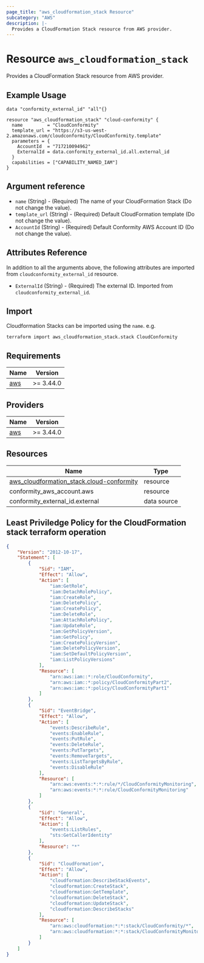 ```yaml
---
page_title: "aws_cloudformation_stack Resource"
subcategory: "AWS"
description: |-
  Provides a CloudFormation Stack resource from AWS provider.
---
```


# Resource `aws_cloudformation_stack`
Provides a CloudFormation Stack resource from AWS provider.

## Example Usage
```hcl
data "conformity_external_id" "all"{}

resource "aws_cloudformation_stack" "cloud-conformity" {
  name         = "CloudConformity"
  template_url = "https://s3-us-west-2.amazonaws.com/cloudconformity/CloudConformity.template"
  parameters = {
    AccountId  = "717210094962"
    ExternalId = data.conformity_external_id.all.external_id
  }
  capabilities = ["CAPABILITY_NAMED_IAM"]
}
```

## Argument reference

 - `name` (String) - (Required) The name of your CloudFormation Stack (Do not change the value).
 - `template_url` (String) - (Required) Default CloudFormation template (Do not change the value).
 - `AccountId` (String) - (Required) Default Conformity AWS Account ID (Do not change the value).

## Attributes Reference

In addition to all the arguments above, the following attributes are imported from `cloudconformity_external_id` resource.

 - `ExternalId` (String) - (Required) The external ID. Imported from `cloudconformity_external_id`.

## Import
Cloudformation Stacks can be imported using the `name`. e.g.

```hcl
terraform import aws_cloudformation_stack.stack CloudConformity
```

## Requirements

| Name | Version |
|------|---------|
| <a name="requirement_aws"></a> [aws](#requirement\_aws) | >= 3.44.0 |

## Providers

| Name | Version |
|------|---------|
| <a name="provider_aws"></a> [aws](#provider\_aws) | >= 3.44.0 |


## Resources

| Name | Type |
|------|------|
| [aws_cloudformation_stack.cloud-conformity](https://registry.terraform.io/providers/hashicorp/aws/latest/docs/resources/cloudformation_stack) | resource |
| conformity_aws_account.aws | resource |
| conformity_external_id.external | data source |


## Least Priviledge Policy for the CloudFormation stack terraform operation

```json
{
    "Version": "2012-10-17",
    "Statement": [
        {
            "Sid": "IAM",
            "Effect": "Allow",
            "Action": [
                "iam:GetRole",
                "iam:DetachRolePolicy",
                "iam:CreateRole",
                "iam:DeletePolicy",
                "iam:CreatePolicy",
                "iam:DeleteRole",
                "iam:AttachRolePolicy",
                "iam:UpdateRole",
                "iam:GetPolicyVersion",
                "iam:GetPolicy",
                "iam:CreatePolicyVersion",
                "iam:DeletePolicyVersion",
                "iam:SetDefaultPolicyVersion",
                "iam:ListPolicyVersions"
            ],
            "Resource": [
                "arn:aws:iam::*:role/CloudConformity",
                "arn:aws:iam::*:policy/CloudConformityPart2",
                "arn:aws:iam::*:policy/CloudConformityPart1"
            ]
        },
        {
            "Sid": "EventBridge",
            "Effect": "Allow",
            "Action": [
                "events:DescribeRule",
                "events:EnableRule",
                "events:PutRule",
                "events:DeleteRule",
                "events:PutTargets",
                "events:RemoveTargets",
                "events:ListTargetsByRule",
                "events:DisableRule"
            ],
            "Resource": [
                "arn:aws:events:*:*:rule/*/CloudConformityMonitoring",
                "arn:aws:events:*:*:rule/CloudConformityMonitoring"
            ]
        },
        {
            "Sid": "General",
            "Effect": "Allow",
            "Action": [
                "events:ListRules",
                "sts:GetCallerIdentity"
            ],
            "Resource": "*"
        },
        {
            "Sid": "CloudFormation",
            "Effect": "Allow",
            "Action": [
                "cloudformation:DescribeStackEvents",
                "cloudformation:CreateStack",
                "cloudformation:GetTemplate",
                "cloudformation:DeleteStack",
                "cloudformation:UpdateStack",
                "cloudformation:DescribeStacks"
            ],
            "Resource": [
                "arn:aws:cloudformation:*:*:stack/CloudConformity/*",
                "arn:aws:cloudformation:*:*:stack/CloudConformityMonitoring/*"
            ]
        }
    ]
}
```